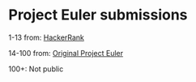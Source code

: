 # Project Euler submissions

1-13 from: [HackerRank](https://www.hackerrank.com/contests/projecteuler/challenges/)

14-100 from: [Original Project Euler](https://projecteuler.net/)

100+: Not public